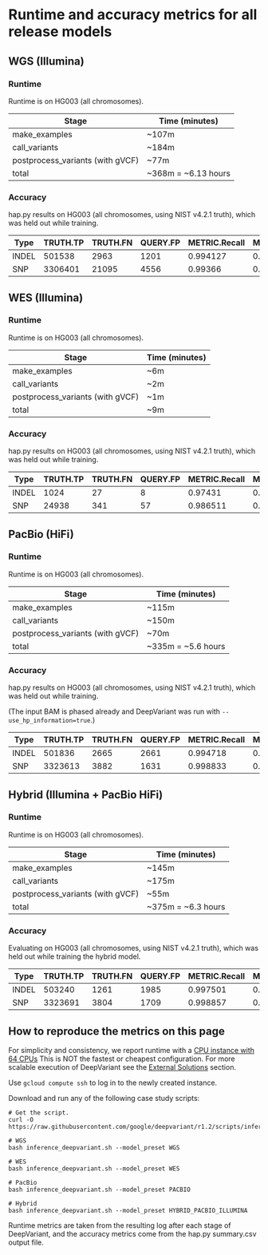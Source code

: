 # Runtime and accuracy metrics for all release models

## WGS (Illumina)

### Runtime

Runtime is on HG003 (all chromosomes).

Stage                            | Time (minutes)
-------------------------------- | -----------------
make_examples                    | ~107m
call_variants                    | ~184m
postprocess_variants (with gVCF) | ~77m
total                            | ~368m = ~6.13 hours

### Accuracy

hap.py results on HG003 (all chromosomes, using NIST v4.2.1 truth), which was
held out while training.

| Type  | TRUTH.TP | TRUTH.FN | QUERY.FP | METRIC.Recall | METRIC.Precision | METRIC.F1_Score |
| ----- | -------- | -------- | -------- | ------------- | ---------------- | --------------- |
| INDEL | 501538   | 2963     | 1201     | 0.994127      | 0.997708         | 0.995914        |
| SNP   | 3306401  | 21095    | 4556     | 0.99366       | 0.998625         | 0.996136        |

## WES (Illumina)

### Runtime

Runtime is on HG003 (all chromosomes).

Stage                            | Time (minutes)
-------------------------------- | -----------------
make_examples                    | ~6m
call_variants                    | ~2m
postprocess_variants (with gVCF) | ~1m
total                            | ~9m

### Accuracy

hap.py results on HG003 (all chromosomes, using NIST v4.2.1 truth), which was
held out while training.

| Type  | TRUTH.TP | TRUTH.FN | QUERY.FP | METRIC.Recall | METRIC.Precision | METRIC.F1_Score |
| ----- | -------- | -------- | -------- | ------------- | ---------------- | --------------- |
| INDEL | 1024     | 27       | 8        | 0.97431       | 0.99241          | 0.983277        |
| SNP   | 24938    | 341      | 57       | 0.986511      | 0.99772          | 0.992083        |

## PacBio (HiFi)

### Runtime

Runtime is on HG003 (all chromosomes).

Stage                            | Time (minutes)
-------------------------------- | -----------------
make_examples                    | ~115m
call_variants                    | ~150m
postprocess_variants (with gVCF) | ~70m
total                            | ~335m = ~5.6 hours

### Accuracy

hap.py results on HG003 (all chromosomes, using NIST v4.2.1 truth), which was
held out while training.

(The input BAM is phased already and DeepVariant was run with
`--use_hp_information=true`.)

| Type  | TRUTH.TP | TRUTH.FN | QUERY.FP | METRIC.Recall | METRIC.Precision | METRIC.F1_Score |
| ----- | -------- | -------- | -------- | ------------- | ---------------- | --------------- |
| INDEL | 501836   | 2665     | 2661     | 0.994718      | 0.994935         | 0.994826        |
| SNP   | 3323613  | 3882     | 1631     | 0.998833      | 0.99951          | 0.999172        |

## Hybrid (Illumina + PacBio HiFi)

### Runtime

Runtime is on HG003 (all chromosomes).

Stage                            | Time (minutes)
-------------------------------- | -----------------
make_examples                    | ~145m
call_variants                    | ~175m
postprocess_variants (with gVCF) | ~55m
total                            | ~375m = ~6.3 hours

### Accuracy

Evaluating on HG003 (all chromosomes, using NIST v4.2.1 truth), which was held
out while training the hybrid model.

| Type  | TRUTH.TP | TRUTH.FN | QUERY.FP | METRIC.Recall | METRIC.Precision | METRIC.F1_Score |
| ----- | -------- | -------- | -------- | ------------- | ---------------- | --------------- |
| INDEL | 503240   | 1261     | 1985     | 0.997501      | 0.996259         | 0.996879        |
| SNP   | 3323691  | 3804     | 1709     | 0.998857      | 0.999486         | 0.999171        |

## How to reproduce the metrics on this page

For simplicity and consistency, we report runtime with a
[CPU instance with 64 CPUs](deepvariant-details.md#command-for-a-cpu-only-machine-on-google-cloud-platform)
This is NOT the fastest or cheapest configuration. For more scalable execution
of DeepVariant see the [External Solutions] section.

Use `gcloud compute ssh` to log in to the newly created instance.

Download and run any of the following case study scripts:

```
# Get the script.
curl -O https://raw.githubusercontent.com/google/deepvariant/r1.2/scripts/inference_deepvariant.sh

# WGS
bash inference_deepvariant.sh --model_preset WGS

# WES
bash inference_deepvariant.sh --model_preset WES

# PacBio
bash inference_deepvariant.sh --model_preset PACBIO

# Hybrid
bash inference_deepvariant.sh --model_preset HYBRID_PACBIO_ILLUMINA
```

Runtime metrics are taken from the resulting log after each stage of
DeepVariant, and the accuracy metrics come from the hap.py summary.csv output
file.

[External Solutions]: https://github.com/google/deepvariant#external-solutions
[CPU instance with 64 CPUs]: deepvariant-details.md#command-for-a-cpu-only-machine-on-google-cloud-platform

